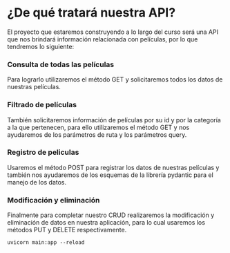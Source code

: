 # ¿De qué tratará nuestra API?
El proyecto que estaremos construyendo a lo largo del curso será una API que nos brindará información relacionada con películas, por lo que tendremos lo siguiente:

### Consulta de todas las películas
Para lograrlo utilizaremos el método GET y solicitaremos todos los datos de nuestras películas.

### Filtrado de películas
También solicitaremos información de películas por su id y por la categoría a la que pertenecen, para ello utilizaremos el método GET y nos ayudaremos de los parámetros de ruta y los parámetros query.

### Registro de peliculas
Usaremos el método POST para registrar los datos de nuestras películas y también nos ayudaremos de los esquemas de la librería pydantic para el manejo de los datos.

### Modificación y eliminación
Finalmente para completar nuestro CRUD realizaremos la modificación y eliminación de datos en nuestra aplicación, para lo cual usaremos los métodos PUT y DELETE respectivamente.

```npm
uvicorn main:app --reload
```